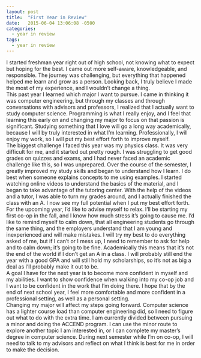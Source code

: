 ```yaml
---
layout: post
title:  "First Year in Review"
date:   2015-06-04 13:06:08 -0500
categories: 
  - year in review
tags: 
  - year in review
---
```


I started freshman year right out of high school, not knowing what to expect but hoping for the best. I came out more self-aware, knowledgeable, and responsible. The journey was challenging, but everything that happened helped me learn and grow as a person. Looking back, I truly believe I made the most of my experience, and I wouldn’t change a thing.  
This past year I learned which major I want to pursue. I came in thinking it was computer engineering, but through my classes and through conversations with advisors and professors, I realized that I actually want to study computer science. Programming is what I really enjoy, and I feel that learning this early on and changing my major to focus on that passion is significant. Studying something that I love will go a long way academically, because I will by truly interested in what I’m learning. Professionally, I will enjoy my work, so I will put my best effort forth to improve myself.  
The biggest challenge I faced this year was my physics class. It was very difficult for me, and it started out pretty rough. I was struggling to get good grades on quizzes and exams, and I had never faced an academic challenge like this, so I was unprepared. Over the course of the semester, I greatly improved my study skills and began to understand how I learn. I do best when someone explains concepts to me using examples. I started watching online videos to understand the basics of the material, and I began to take advantage of the tutoring center. With the help of the videos and a tutor, I was able to turn my grades around, and I actually finished the class with an A. I now see my full potential when I put my best effort forth.  
For the upcoming year, I’d like to advise myself to relax. I’ll be starting my first co-op in the fall, and I know how much stress it’s going to cause me. I’d like to remind myself to calm down, that all engineering students go through the same thing, and the employers understand that I am young and inexperienced and will make mistakes. I will try my best to do everything asked of me, but if I can’t or I mess up, I need to remember to ask for help and to calm down; it’s going to be fine. Academically this means that it’s not the end of the world if I don’t get an A in a class. I will probably still end the year with a good GPA and will still hold my scholarships, so it’s not as big a deal as I’ll probably make it out to be.  
A goal I have for the next year is to become more confident in myself and my abilities. I want to show confidence when walking into my co-op job and I want to be confident in the work that I’m doing there. I hope that by the end of next school year, I feel more comfortable and more confident in a professional setting, as well as a personal setting.  
Changing my major will affect my steps going forward. Computer science has a lighter course load than computer engineering did, so I need to figure out what to do with the extra time. I am currently divided between pursuing a minor and doing the ACCEND program. I can use the minor route to explore another topic I am interested in, or I can complete my master’s degree in computer science. During next semester while I’m on co-op, I will need to talk to my advisors and reflect on what I think is best for me in order to make the decision.
